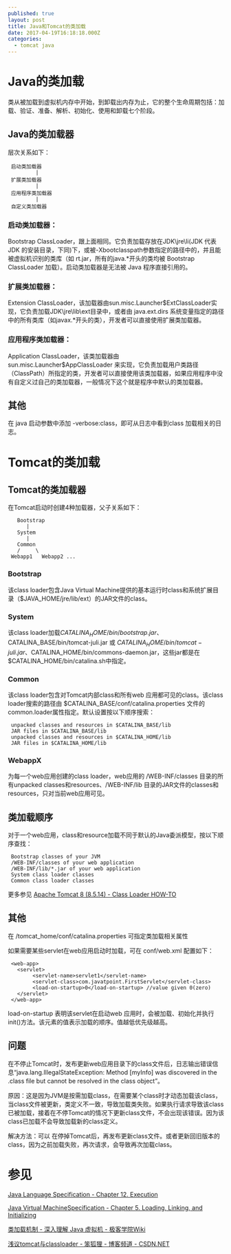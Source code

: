 ```yaml
---
published: true
layout: post
title: Java和Tomcat的类加载
date: 2017-04-19T16:18:18.000Z
categories:
  - tomcat java
---
```

# Java的类加载
类从被加载到虚拟机内存中开始，到卸载出内存为止，它的整个生命周期包括：加载、验证、准备、解析、初始化、使用和卸载七个阶段。

## Java的类加载器
层次关系如下：

     启动类加载器
             |
     扩展类加载器
             |
     应用程序类加载器
             |
     自定义类加载器

### 启动类加载器：
Bootstrap ClassLoader，跟上面相同。它负责加载存放在JDK\jre\li(JDK 代表 JDK 的安装目录，下同)下，或被-Xbootclasspath参数指定的路径中的，并且能被虚拟机识别的类库（如 rt.jar，所有的java.*开头的类均被 Bootstrap ClassLoader 加载）。启动类加载器是无法被 Java 程序直接引用的。
### 扩展类加载器：
Extension ClassLoader，该加载器由sun.misc.Launcher$ExtClassLoader实现，它负责加载JDK\jre\lib\ext目录中，或者由 java.ext.dirs 系统变量指定的路径中的所有类库（如javax.*开头的类），开发者可以直接使用扩展类加载器。
### 应用程序类加载器：
Application ClassLoader，该类加载器由 sun.misc.Launcher$AppClassLoader 来实现，它负责加载用户类路径（ClassPath）所指定的类，开发者可以直接使用该类加载器，如果应用程序中没有自定义过自己的类加载器，一般情况下这个就是程序中默认的类加载器。

## 其他
在 java 启动参数中添加 -verbose:class，即可从日志中看到class 加载相关的日志。

# Tomcat的类加载
## Tomcat的类加载器
在Tomcat启动时创建4种加载器，父子关系如下：

       Bootstrap
          |
       System
          |
       Common
       /     \
     Webapp1   Webapp2 ...

### Bootstrap
该class loader包含Java Virtual Machine提供的基本运行时class和系统扩展目录（$JAVA_HOME/jre/lib/ext）的JAR文件的class。
### System
该class loader加载$CATALINA_HOME/bin/bootstrap.jar、$CATALINA_BASE/bin/tomcat-juli.jar 或 $CATALINA_HOME/bin/tomcat-juli.jar、$CATALINA_HOME/bin/commons-daemon.jar，这些jar都是在$CATALINA_HOME/bin/catalina.sh中指定。
### Common
该class loader包含对Tomcat内部class和所有web 应用都可见的class。该class loader搜索的路径由 $CATALINA_BASE/conf/catalina.properties 文件的 common.loader属性指定。默认设置按以下顺序搜索：

     unpacked classes and resources in $CATALINA_BASE/lib
     JAR files in $CATALINA_BASE/lib
     unpacked classes and resources in $CATALINA_HOME/lib
     JAR files in $CATALINA_HOME/lib
### WebappX
为每一个web应用创建的class loader，web应用的 /WEB-INF/classes 目录的所有unpacked classes和resources、/WEB-INF/lib 目录的JAR文件的classes和resources，只对当前web应用可见。

## 类加载顺序
对于一个web应用，class和resource加载不同于默认的Java委派模型，按以下顺序查找：

     Bootstrap classes of your JVM
     /WEB-INF/classes of your web application
     /WEB-INF/lib/*.jar of your web application
     System class loader classes
     Common class loader classes

更多参见 [Apache Tomcat 8 (8.5.14) - Class Loader HOW-TO](https://tomcat.apache.org/tomcat-8.5-doc/class-loader-howto.html)

## 其他
在 /tomcat_home/conf/catalina.properties   可指定类加载相关属性

如果需要某些servlet在web应用启动时加载，可在 conf/web.xml 配置如下：

     <web-app>  
       <servlet>  
            <servlet-name>servlet1</servlet-name>  
            <servlet-class>com.javatpoint.FirstServlet</servlet-class>  
            <load-on-startup>0</load-on-startup> //value given 0(zero)
       </servlet>
     </web-app>

load-on-startup 表明该servlet在启动web 应用时，会被加载、初始化并执行init()方法。该元素的值表示加载的顺序。值越低优先级越高。

## 问题
在不停止Tomcat时，发布更新web应用目录下的class文件后，日志输出错误信息“java.lang.IllegalStateException: Method [myInfo] was discovered in the .class file but cannot be resolved in the class object”。

原因：这是因为JVM是按需加载class，在需要某个class时才动态加载该class，当class文件被更新，类定义不一致，导致加载类失败。如果执行请求导致该class已被加载，接着在不停Tomcat的情况下更新class文件，不会出现该错误。因为该class已加载不会导致加载新的class定义。

解决方法：可以 在停掉Tomcat后，再发布更新class文件。或者更新回旧版本的class，因为之前加载失败，再次请求，会导致再次加载class。

# 参见
[Java Language Specification - Chapter 12. Execution](http://docs.oracle.com/javase/specs/jls/se8/html/jls-12.html#jls-12.2)

[Java Virtual MachineSpecification - Chapter 5. Loading, Linking, and Initializing](https://docs.oracle.com/javase/specs/jvms/se8/html/jvms-5.html#jvms-5.3)

[类加载机制 - 深入理解 Java 虚拟机 - 极客学院Wiki](http://wiki.jikexueyuan.com/project/java-vm/class-loading-mechanism.html)

[浅议tomcat与classloader - 笨狐狸 - 博客频道 - CSDN.NET](http://blog.csdn.net/liweisnake/article/details/8470285)

